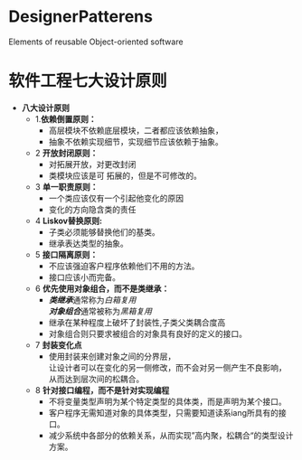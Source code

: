 # DesignerPatterens
Elements of reusable Object-oriented software
# 软件工程七大设计原则
+ **八大设计原则**
   + 1.**依赖倒置原则：**<br>
       * 高层模块不依赖底层模块，二者都应该依赖抽象，<br>
       * 抽象不依赖实现细节，实现细节应该依赖于抽象。
   + 2 **开放封闭原则：**<br>
       * 对拓展开放，对更改封闭<br>
       * 类模块应该是可 拓展的，但是不可修改的。
   + 3 **单一职责原则：**<br>
        * 一个类应该仅有一个引起他变化的原因<br>
        * 变化的方向隐含类的责任
   + 4 **Liskov替换原则:**<br>
        * 子类必须能够替换他们的基类。<br>
        * 继承表达类型的抽象。
   + 5 **接口隔离原则：**<br>
        * 不应该强迫客户程序依赖他们不用的方法。<br>
        * 接口应该小而完备。
   + 6 **优先使用对象组合，而不是类继承：**<br>
        * ***类继承***通常称为*白箱复用*<br>***对象组合***通常被称为*黑箱复用*
        * 继承在某种程度上破坏了封装性,子类父类耦合度高
        * 对象组合则只要求被组合的对象具有良好的定义的接口。
    + 7 **封装变化点**<br>
        * 使用封装来创建对象之间的分界层，<br>让设计者可以在变化的另一侧修改，而不会对另一侧产生不良影响，<br>从而达到层次间的松耦合。
    + 8 **针对接口编程，而不是针对实现编程**<br>
        * 不将变量类型声明为某个特定类型的具体类，而是声明为某个接口。
        * 客户程序无需知道对象的具体类型，只需要知道读系iang所具有的接口。
        * 减少系统中各部分的依赖关系，从而实现”高内聚，松耦合“的类型设计方案。
   

